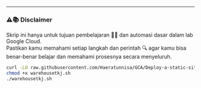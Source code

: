 ---
### ⚠️📚 Disclaimer

Skrip ini hanya untuk tujuan pembelajaran 🧑‍🎓 dan automasi dasar dalam lab Google Cloud.  
Pastikan kamu memahami setiap langkah dan perintah 🔍 agar kamu bisa benar-benar belajar dan memahami prosesnya secara menyeluruh.

```bash
curl -LO raw.githubusercontent.com/Haeratunnisa/GCA/Deploy-a-static-site-with-Caddy-V2-on-Google-Cloud-Run/main/warehousetkj.sh
chmod +x warehousetkj.sh
./warehousetkj.sh
